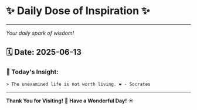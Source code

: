 # ✨ Daily Dose of Inspiration ✨

--- 

_Your daily spark of wisdom!_

## 🗓️ Date: **2025-06-13**

### 💬 Today's Insight:
```
> The unexamined life is not worth living. ❤️ - Socrates
```

--- 

**Thank You for Visiting!** 🙏
**Have a Wonderful Day!** ☀️
